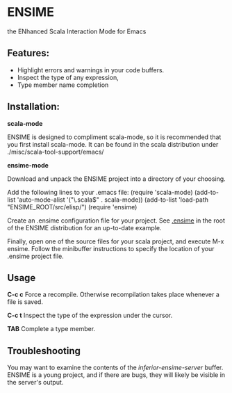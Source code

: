 # ENSIME
the ENhanced Scala Interaction Mode for Emacs

## Features: 

- Highlight errors and warnings in your code buffers.
- Inspect the type of any expression, 
- Type member name completion

## Installation:

__scala-mode__

ENSIME is designed to compliment scala-mode, so it is recommended that you first install scala-mode. It can be found in the scala distribution under ./misc/scala-tool-support/emacs/

__ensime-mode__

Download and unpack the ENSIME project into a directory of your choosing. 

Add the following lines to your .emacs file:
    (require 'scala-mode)
    (add-to-list 'auto-mode-alist '("\\.scala$" . scala-mode))
    (add-to-list 'load-path "ENSIME_ROOT/src/elisp/")
    (require 'ensime)

Create an .ensime configuration file for your project. See [.ensime](http://github.com/aemoncannon/ensime/blob/master/.ensime) in the root of the ENSIME distribution for an up-to-date example.

Finally, open one of the source files for your scala project, and execute M-x ensime. Follow the minibuffer instructions to specify the location of your .ensime project file. 

## Usage

__C-c c__  Force a recompile. Otherwise recompilation takes place whenever a file is saved.

__C-c t__  Inspect the type of the expression under the cursor.

__TAB__    Complete a type member.

## Troubleshooting

You may want to examine the contents of the *inferior-ensime-server* buffer. ENSIME is a young project, and if there are bugs, they will likely be visible in the server's output.


  





